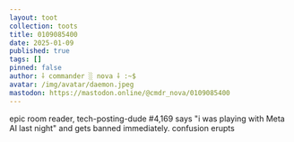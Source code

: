 ```yaml
---
layout: toot
collection: toots
title: 0109085400
date: 2025-01-09
published: true
tags: []
pinned: false
author: ⸸ commander ░ nova ⸸ :~$
avatar: /img/avatar/daemon.jpeg
mastodon: https://mastodon.online/@cmdr_nova/0109085400
---
```


epic room reader, tech-posting-dude #4,169 says "i was playing with Meta AI last night" and gets banned immediately. confusion erupts
